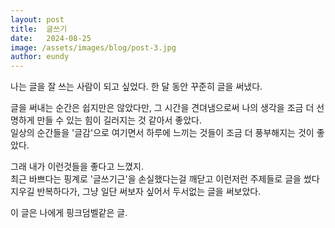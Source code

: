 ```yaml
---
layout: post
title:  글쓰기
date:   2024-08-25
image: /assets/images/blog/post-3.jpg
author: eundy
---
```


나는 글을 잘 쓰는 사람이 되고 싶었다.
한 달 동안 꾸준히 글을 써냈다. 

글을 써내는 순간은 쉽지만은 않았다만, 그 시간을 견뎌냄으로써 나의 생각을 조금 더 선명하게 만들 수 있는 힘이 길러지는 것 같아서 좋았다. <br>
일상의 순간들을 '글감'으로 여기면서 하루에 느끼는 것들이 조금 더 풍부해지는 것이 좋았다.

그래 내가 이런것들을 좋다고 느꼈지. <br>
최근 바쁘다는 핑계로 '글쓰기근'을 손실했다는걸 깨닫고 이런저런 주제들로 글을 썼다 지우길 반복하다가, 그냥 일단 써보자 싶어서 두서없는 글을 써보았다.

이 글은 나에게 핑크덤벨같은 글.
